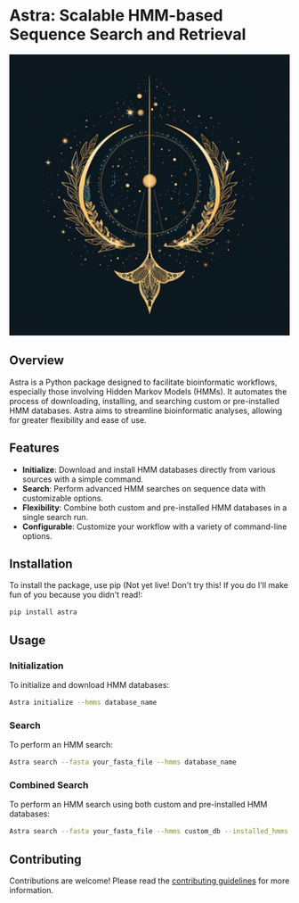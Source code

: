 
# Astra: Scalable HMM-based Sequence Search and Retrieval

![Logo](img/astra_logo.png)

## Overview

Astra is a Python package designed to facilitate bioinformatic workflows, especially those involving Hidden Markov Models (HMMs). It automates the process of downloading, installing, and searching custom or pre-installed HMM databases. Astra aims to streamline bioinformatic analyses, allowing for greater flexibility and ease of use.

## Features

- **Initialize**: Download and install HMM databases directly from various sources with a simple command.
- **Search**: Perform advanced HMM searches on sequence data with customizable options.
- **Flexibility**: Combine both custom and pre-installed HMM databases in a single search run.
- **Configurable**: Customize your workflow with a variety of command-line options.

## Installation

To install the package, use pip (Not yet live! Don't try this! If you do I'll make fun of you because you didn't read!:

```bash
pip install astra
```

## Usage

### Initialization

To initialize and download HMM databases:

```bash
Astra initialize --hmms database_name
```

### Search

To perform an HMM search:

```bash
Astra search --fasta your_fasta_file --hmms database_name
```

### Combined Search

To perform an HMM search using both custom and pre-installed HMM databases:

```bash
Astra search --fasta your_fasta_file --hmms custom_db --installed_hmms pre_installed_db
```

## Contributing

Contributions are welcome! Please read the [contributing guidelines](CONTRIBUTING.md) for more information.
